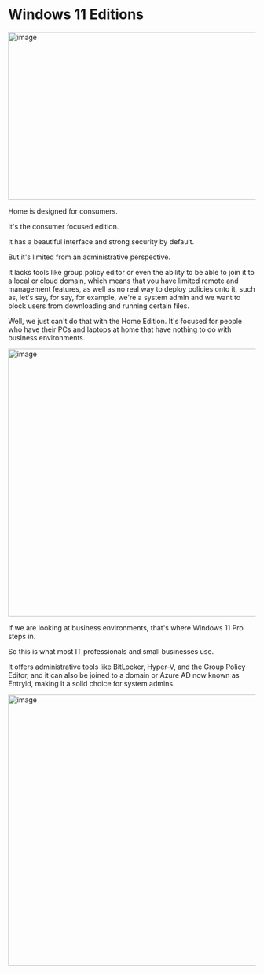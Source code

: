 # Windows 11 Editions



<img width="524" height="341" alt="image" src="https://github.com/user-attachments/assets/ac1dedb1-5ca0-41c0-95a3-d8faf9af84c7" />


Home is designed for consumers.

It's the consumer focused edition.

It has a beautiful interface and strong security by default.

But it's limited from an administrative perspective.

It lacks tools like group policy editor or even the ability to be able to join it to a local or cloud domain, which means that you have limited remote and management features, as well as no real way to deploy policies onto it, such as, let's say, for say, for example, we're a system admin and we want to block users from downloading and running certain files.

Well, we just can't do that with the Home Edition. It's focused for people who have their PCs and laptops at home that have nothing to do with business environments.


<img width="1004" height="544" alt="image" src="https://github.com/user-attachments/assets/db317978-bd26-47f7-8728-d368ab5b33f8" />


If we are looking at business environments, that's where Windows 11 Pro steps in.

So this is what most IT professionals and small businesses use.

It offers administrative tools like BitLocker, Hyper-V, and the Group Policy Editor, and it can also be joined to a domain or Azure AD now known as Entryid, making it a solid choice for system admins.




<img width="1001" height="551" alt="image" src="https://github.com/user-attachments/assets/8d5899a3-f4f2-4e5c-8bbb-466407ce13c5" />



